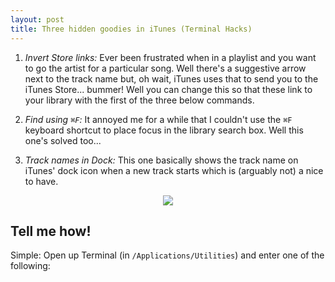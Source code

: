 ```yaml
---
layout: post
title: Three hidden goodies in iTunes (Terminal Hacks)
---
```


1. _Invert Store links:_ Ever been frustrated when in a playlist and you want to go the artist for a particular song. Well there's a suggestive arrow next to the track name but, oh wait, iTunes uses that to send you to the iTunes Store... bummer! Well you can change this so that these link to your library with the first of the three below commands.

2. _Find using `⌘F`:_ It annoyed me for a while that I couldn't use the `⌘F` keyboard shortcut to place focus in the library search box. Well this one's solved too...

3. _Track names in Dock:_ This one basically shows the track name on iTunes' dock icon when a new track starts which is (arguably not) a nice to have.
<center><img src="http://media.tumblr.com/tumblr_m0moqbmhyh1qggkk1.png"
class="raw"/></center>

## Tell me how!

Simple: Open up Terminal (in `/Applications/Utilities`) and enter one of the following:

<script src="https://gist.github.com/2012185.js?file=iTunes-goodies.sh">&nbsp;</script>

